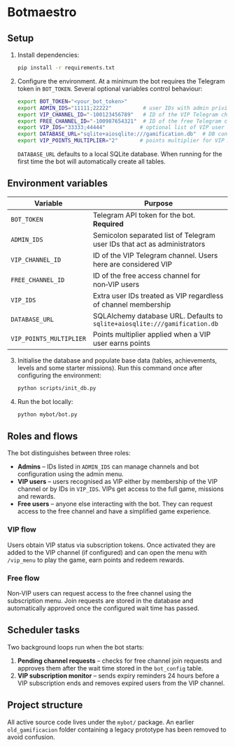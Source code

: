 # Botmaestro

## Setup

1. Install dependencies:

   ```bash
   pip install -r requirements.txt
   ```

2. Configure the environment. At a minimum the bot requires the Telegram token
   in `BOT_TOKEN`. Several optional variables control behaviour:

   ```bash
   export BOT_TOKEN="<your_bot_token>"
   export ADMIN_IDS="11111;22222"          # user IDs with admin privileges
   export VIP_CHANNEL_ID="-100123456789"   # ID of the VIP Telegram channel
   export FREE_CHANNEL_ID="-100987654321"  # ID of the free Telegram channel
   export VIP_IDS="33333;44444"           # optional list of VIP user IDs
   export DATABASE_URL="sqlite+aiosqlite:///gamification.db"  # DB connection
   export VIP_POINTS_MULTIPLIER="2"       # points multiplier for VIP members
   ```

   `DATABASE_URL` defaults to a local SQLite database. When running for the
   first time the bot will automatically create all tables.

## Environment variables

| Variable | Purpose |
| -------- | ------- |
| `BOT_TOKEN` | Telegram API token for the bot. **Required** |
| `ADMIN_IDS` | Semicolon separated list of Telegram user IDs that act as administrators |
| `VIP_CHANNEL_ID` | ID of the VIP Telegram channel. Users here are considered VIP |
| `FREE_CHANNEL_ID` | ID of the free access channel for non‑VIP users |
| `VIP_IDS` | Extra user IDs treated as VIP regardless of channel membership |
| `DATABASE_URL` | SQLAlchemy database URL. Defaults to `sqlite+aiosqlite:///gamification.db` |
| `VIP_POINTS_MULTIPLIER` | Points multiplier applied when a VIP user earns points |

3. Initialise the database and populate base data (tables, achievements,
   levels and some starter missions). Run this command once after configuring
   the environment:

   ```bash
   python scripts/init_db.py
   ```

4. Run the bot locally:

   ```bash
   python mybot/bot.py
   ```

## Roles and flows

The bot distinguishes between three roles:

* **Admins** – IDs listed in `ADMIN_IDS` can manage channels and bot
  configuration using the admin menu.
* **VIP users** – users recognised as VIP either by membership of the VIP
  channel or by IDs in `VIP_IDS`. VIPs get access to the full game, missions
  and rewards.
* **Free users** – anyone else interacting with the bot. They can request
  access to the free channel and have a simplified game experience.

### VIP flow

Users obtain VIP status via subscription tokens. Once activated they are added
to the VIP channel (if configured) and can open the menu with `/vip_menu` to
play the game, earn points and redeem rewards.

### Free flow

Non‑VIP users can request access to the free channel using the subscription
menu. Join requests are stored in the database and automatically approved once
the configured wait time has passed.

## Scheduler tasks

Two background loops run when the bot starts:

1. **Pending channel requests** – checks for free channel join requests and
   approves them after the wait time stored in the `bot_config` table.
2. **VIP subscription monitor** – sends expiry reminders 24&nbsp;hours before a
   VIP subscription ends and removes expired users from the VIP channel.

## Project structure

All active source code lives under the `mybot/` package. An earlier
`old_gamificacion` folder containing a legacy prototype has been removed
to avoid confusion.
